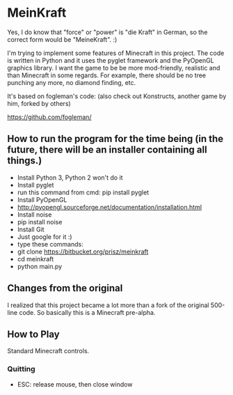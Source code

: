 # MeinKraft


Yes, I do know that "force" or "power" is "die Kraft" in German, so the correct form would be "MeineKraft". :) 

I'm trying to implement some features of Minecraft in this project. The code is written in Python and it uses the pyglet framework and the PyOpenGL graphics library. I want the game to be be more mod-friendly, realistic and  than Minecraft in some regards. For example, there should be no tree punching any more, no diamond finding, etc.

It's based on fogleman's code: (also check out Konstructs, another game by him, forked by others)

https://github.com/fogleman/


## How to run the program for the time being (in the future, there will be an installer containing all things.)

* Install Python 3, Python 2 won't do it
* Install pyglet
*    run this command from cmd: pip install pyglet
* Install PyOpenGL
*  http://pyopengl.sourceforge.net/documentation/installation.html
* Install noise
* pip install noise
* Install Git
*  Just google for it :)
* type these commands:
*    git clone https://bitbucket.org/prisz/meinkraft
*    cd meinkraft
*    python main.py

## Changes from the original

I realized that this project became a lot more than a fork of the original 500-line code. So basically this is a Minecraft pre-alpha.


## How to Play

Standard Minecraft controls.

### Quitting

- ESC: release mouse, then close window